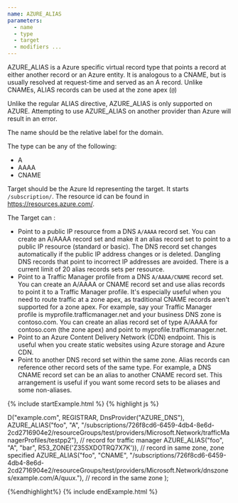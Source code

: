 ```yaml
---
name: AZURE_ALIAS
parameters:
  - name
  - type
  - target
  - modifiers ...
---
```


AZURE_ALIAS is a Azure specific virtual record type that points a record at either another record or an Azure entity. It is analogous to a CNAME, but is usually resolved at request-time and served as an A record. Unlike CNAMEs, ALIAS records can be used at the zone apex (`@`)

Unlike the regular ALIAS directive, AZURE_ALIAS is only supported on AZURE. Attempting to use AZURE_ALIAS on another provider than Azure will result in an error.

The name should be the relative label for the domain.

The type can be any of the following: 
* A
* AAAA
* CNAME

Target should be the Azure Id representing the target. It starts `/subscription/`. The resource id can be found in https://resources.azure.com/.

The Target can :

* Point to a public IP resource from a DNS `A/AAAA` record set. You can create an A/AAAA record set and make it an alias record set to point to a public IP resource (standard or basic). The DNS record set changes automatically if the public IP address changes or is deleted. Dangling DNS records that point to incorrect IP addresses are avoided. There is a current limit of 20 alias records sets per resource.
* Point to a Traffic Manager profile from a DNS `A/AAAA/CNAME` record set. You can create an A/AAAA or CNAME record set and use alias records to point it to a Traffic Manager profile. It's especially useful when you need to route traffic at a zone apex, as traditional CNAME records aren't supported for a zone apex. For example, say your Traffic Manager profile is myprofile.trafficmanager.net and your business DNS zone is contoso.com. You can create an alias record set of type A/AAAA for contoso.com (the zone apex) and point to myprofile.trafficmanager.net.
* Point to an Azure Content Delivery Network (CDN) endpoint. This is useful when you create static websites using Azure storage and Azure CDN.
* Point to another DNS record set within the same zone. Alias records can reference other record sets of the same type. For example, a DNS CNAME record set can be an alias to another CNAME record set. This arrangement is useful if you want some record sets to be aliases and some non-aliases.

{% include startExample.html %}
{% highlight js %}

D("example.com", REGISTRAR, DnsProvider("AZURE_DNS"),
  AZURE_ALIAS("foo", "A", "/subscriptions/726f8cd6-6459-4db4-8e6d-2cd2716904e2/resourceGroups/test/providers/Microsoft.Network/trafficManagerProfiles/testpp2"), // record for traffic manager
  AZURE_ALIAS("foo", "A", "bar", R53_ZONE('Z35SXDOTRQ7X7K')),  // record in same zone, zone specified
  AZURE_ALIAS("foo", "CNAME", "/subscriptions/726f8cd6-6459-4db4-8e6d-2cd2716904e2/resourceGroups/test/providers/Microsoft.Network/dnszones/example.com/A/quux."), // record in the same zone
);

{%endhighlight%}
{% include endExample.html %}